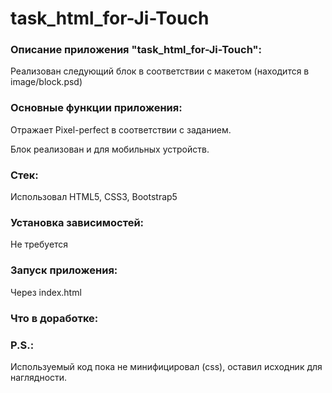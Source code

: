 # task_html_for-Ji-Touch

### Описание приложения "task_html_for-Ji-Touch":

Реализован следующий блок в соответствии с макетом (находится в image/block.psd)

### Основные функции приложения:

Отражает Pixel-perfect в соответствии с заданием.

Блок реализован и для мобильных устройств.

### Стек:

Использовал HTML5, CSS3, Bootstrap5

### Установка зависимостей:

Не требуется

### Запуск приложения:

Через index.html

### Что в доработке:

### P.S.:

Используемый код пока не минифицировал (css), оставил исходник для наглядности.
